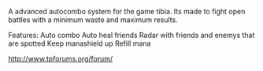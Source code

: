 A advanced autocombo system for the game tibia. Its made to fight open battles with a minimum waste and maximum results.

Features:
Auto combo
Auto heal friends
Radar with friends and enemys that are spotted
Keep manashield up
Refill mana


http://www.tpforums.org/forum/